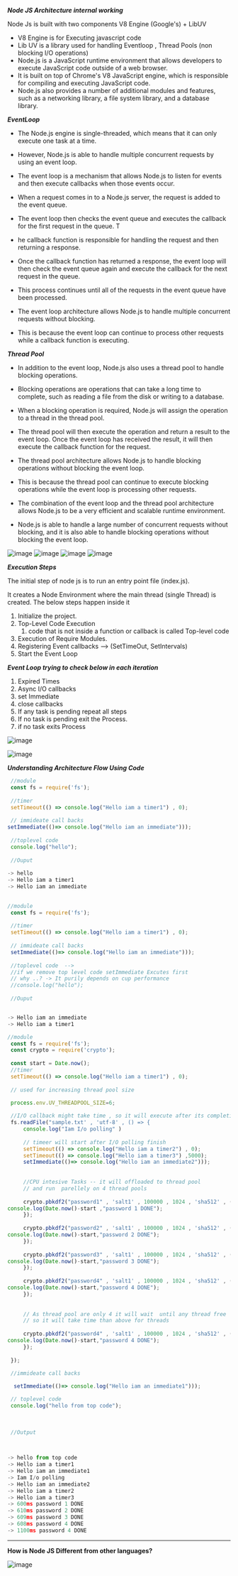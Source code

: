 ***Node JS Architecture  internal working***



Node Js is built with two components  V8 Engine (Google's) +   LibUV

- V8  Engine is for Executing javascript code 
- Lib UV is a library used for handling Eventloop , Thread Pools (non blocking I/O operations)
- Node.js is a JavaScript runtime environment that allows developers to execute JavaScript code outside of a web browser.
- It is built on top of Chrome's V8 JavaScript engine, which is responsible for compiling and executing JavaScript code.
- Node.js also provides a number of additional modules and features, such as a networking library, a file system library, and a database library.

***EventLoop***
- The Node.js engine is single-threaded, which means that it can only execute one task at a time.
- However, Node.js is able to handle multiple concurrent requests by using an event loop.
- The event loop is a mechanism that allows Node.js to listen for events and then execute callbacks when those events occur.

- When a request comes in to a Node.js server, the request is added to the event queue.
- The event loop then checks the event queue and executes the callback for the first request in the queue. T
- he callback function is responsible for handling the request and then returning a response.
- Once the callback function has returned a response, the event loop will then check the event queue again and execute the callback for the next request in the queue.
- This process continues until all of the requests in the event queue have been processed.
- The event loop architecture allows Node.js to handle multiple concurrent requests without blocking.
- This is because the event loop can continue to process other requests while a callback function is executing.

***Thread Pool***
- In addition to the event loop, Node.js also uses a thread pool to handle blocking operations.
- Blocking operations are operations that can take a long time to complete, such as reading a file from the disk or writing to a database.
- When a blocking operation is required, Node.js will assign the operation to a thread in the thread pool.
- The thread pool will then execute the operation and return a result to the event loop. Once the event loop has received the result, it will then execute the callback function for the request.
- The thread pool architecture allows Node.js to handle blocking operations without blocking the event loop.
- This is because the thread pool can continue to execute blocking operations while the event loop is processing other requests.

- The combination of the event loop and the thread pool architecture allows Node.js to be a very efficient and scalable runtime environment.
-  Node.js is able to handle a large number of concurrent requests without blocking, and it is also able to handle blocking operations without blocking the event loop.


![image](https://github.com/pavan5yerra/nodejs/assets/53389849/c6196c92-c40b-4f67-bb29-2d8fe558ce73)
![image](https://github.com/pavan5yerra/nodejs/assets/53389849/ae7c2949-ac1d-40d3-aacd-6833245ef2f1)
![image](https://github.com/pavan5yerra/nodejs/assets/53389849/fc76d234-6732-472f-bc8c-e12462a04d5f)
![image](https://github.com/pavan5yerra/nodejs/assets/53389849/630c5ad5-ee2d-43a9-acdf-d2f0d9be35b2)

***Execution Steps***



The initial step of node js is to run an entry point file (index.js). 

It creates a  Node Environment where the main thread (single Thread) is created. The below steps happen inside it

1. Initialize the project.
2. Top-Level Code Execution 
    1. code that is not  inside a function  or callback is called Top-level code
3. Execution of Require Modules.
4. Registering Event callbacks --> (SetTimeOut, SetIntervals)
5. Start the Event Loop


***Event Loop trying to check  below in each iteration***

1. Expired Times
2. Async I/O callbacks
3. set Immediate
4. close callbacks
5. If any task is pending repeat all steps
6. If no task is pending exit the Process.
7. if no task exits Process

![image](https://github.com/pavan5yerra/nodejs/assets/53389849/73ee7031-f434-4fd2-a35d-06ab8695586c)


![image](https://github.com/pavan5yerra/nodejs/assets/53389849/c85f016f-6068-4e9f-9b8d-17d6ab76a362)


***Understanding Architecture Flow Using Code***

```javascript
 //module
 const fs = require('fs');
 
 //timer
 setTimeout(() => console.log("Hello iam a timer1") , 0);
 
 // immideate call backs
setImmediate(()=> console.log("Hello iam an immediate")));
 
 //toplevel code
 console.log("hello");
 
 //Ouput
 
-> hello
-> Hello iam a timer1
-> Hello iam an immediate
 
```




```javascript
//module
 const fs = require('fs');
 
 //timer
 setTimeout(() => console.log("Hello iam a timer1") , 0);
 
 // immideate call backs
 setImmediate(()=> console.log("Hello iam an immediate")));
 
 //toplevel code  --> 
 //if we remove top level code setImmediate Excutes first
 // why ..? -> It purily depends on cup performance
 //console.log("hello");
 
 //Ouput


-> Hello iam an immediate
-> Hello iam a timer1
```






```javascript
//module
 const fs = require('fs');
 const crypto = require('crypto');
 
 const start = Date.now();
 //timer
 setTimeout(() => console.log("Hello iam a timer1") , 0);
 
 // used for increasing thread pool size

 process.env.UV_THREADPOOL_SIZE=6;
 
 //I/O callback might take time , so it will execute after its completion
 fs.readFile("sample.txt' , 'utf-8' , () => {
     console.log("Iam I/o polling" )
     
     // timeer will start after I/O polling finish
     setTimeout(() => console.log("Hello iam a timer2") , 0);
     setTimeout(() => console.log("Hello iam a timer3") ,5000);
     setImmediate(()=> console.log("Hello iam an immediate2")));
     
     
     //CPU intesive Tasks -- it will offloaded to thread pool
     // and run  parellely on 4 thread pools
     
     crypto.pbkdf2("password1" , 'salt1' , 100000 , 1024 , 'sha512' , () => {
console.log(Date.now()-start ,"password 1 DONE");
     });
     
     crypto.pbkdf2("password2" , 'salt1' , 100000 , 1024 , 'sha512' , () => {
console.log(Date.now()-start,"password 2 DONE");
     });
     
     crypto.pbkdf2("password3" , 'salt1' , 100000 , 1024 , 'sha512' , () => {
console.log(Date.now()-start,"password 3 DONE");
     });
     
     crypto.pbkdf2("password4" , 'salt1' , 100000 , 1024 , 'sha512' , () => {
console.log(Date.now()-start,"password 4 DONE");
     });
     
     
     // As thread pool are only 4 it will wait  until any thread free 
     // so it will take time than above for threads
     
     crypto.pbkdf2("password4" , 'salt1' , 100000 , 1024 , 'sha512' , () => {
console.log(Date.now()-start,"password 4 DONE");
     });
     
 });
 
 //immideate call backs

  setImmediate(()=> console.log("Hello iam an immediate1")));

 // toplevel code  
 console.log("hello from top code");
 
 
 
 //Output
 


-> hello from top code 
-> Hello iam a timer1
-> Hello iam an immediate1
-> Iam I/o polling
-> Hello iam an immediate2
-> Hello iam a timer2
-> Hello iam a timer3
-> 600ms password 1 DONE
-> 610ms password 2 DONE
-> 609ms password 3 DONE
-> 608ms password 4 DONE
-> 1100ms password 4 DONE
```




****

**How is Node JS Different from other languages?**

![image](https://github.com/pavan5yerra/nodejs/assets/53389849/4bb54f3a-fe39-4060-a53c-9ae7189c0349)




